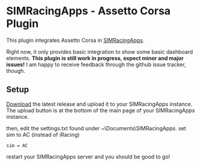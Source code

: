 # SIMRacingApps - Assetto Corsa Plugin
This plugin integrates Assetto Corsa in [SIMRacingApps](https://simracingapps.com/).

Right now, it only provides basic integration to show some basic dashboard elements.
**This plugin is still work in progress, expect minor and major issues!**
I am happy to receive feedback through the github issue tracker, though.

## Setup
[Download](https://github.com/haja/SIMRacingAppsSIMPluginAssettoCorsa/releases/latest) the latest release and upload it to your SIMRacingApps instance.
The upload button is at the bottom of the main page of your SIMRacingApps instance.

then, edit the settings.txt found under ~\Documents\SIMRacingApps. set sim to AC (instead of iRacing)
```
sim = AC
```

restart your SIMRacingApps server and you should be good to go!
